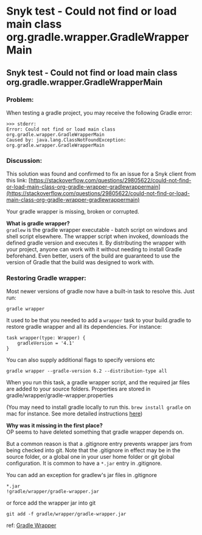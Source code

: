 # Snyk test - Could not find or load main class org.gradle.wrapper.GradleWrapperMain

##  Snyk test - Could not find or load main class org.gradle.wrapper.GradleWrapperMain

### **Problem**:

When testing a gradle project, you may receive the following Gradle error:

```text
>>> stderr:
Error: Could not find or load main class org.gradle.wrapper.GradleWrapperMain
Caused by: java.lang.ClassNotFoundException: org.gradle.wrapper.GradleWrapperMain
```

### **Discussion**:

This solution was found and confirmed to fix an issue for a Snyk client from this link: [https://stackoverflow.com/questions/29805622/could-not-find-or-load-main-class-org-gradle-wrapper-gradlewrappermain](https://stackoverflow.com/questions/29805622/could-not-find-or-load-main-class-org-gradle-wrapper-gradlewrappermain)

Your gradle wrapper is missing, broken or corrupted.

**What is gradle wrapper?**  
`gradlew` is the gradle wrapper executable - batch script on windows and shell script elsewhere. The wrapper script when invoked, downloads the defined gradle version and executes it. By distributing the wrapper with your project, anyone can work with it without needing to install Gradle beforehand. Even better, users of the build are guaranteed to use the version of Gradle that the build was designed to work with.

### **Restoring Gradle wrapper:**

Most newer versions of gradle now have a built-in task to resolve this. Just run:

```text
gradle wrapper
```

It used to be that you needed to add a `wrapper` task to your build.gradle to restore gradle wrapper and all its dependencies. For instance:

```text
task wrapper(type: Wrapper) {
    gradleVersion = '4.1'
}
```

You can also supply additional flags to specify versions etc

```text
gradle wrapper --gradle-version 6.2 --distribution-type all
```

When you run this task, a gradle wrapper script, and the required jar files are added to your source folders. Properties are stored in gradle/wrapper/gradle-wrapper.properties

\(You may need to install gradle locally to run this. `brew install gradle` on mac for instance. See more detailed instructions [here](https://docs.gradle.org/current/userguide/installation.html#installation)\)

**Why was it missing in the first place?**  
OP seems to have deleted something that gradle wrapper depends on.

But a common reason is that a .gitignore entry prevents wrapper jars from being checked into git. Note that the .gitignore in effect may be in the source folder, or a global one in your user home folder or git global configuration. It is common to have a `*.jar` entry in .gitignore.

You can add an exception for gradlew's jar files in .gitignore

```text
*.jar
!gradle/wrapper/gradle-wrapper.jar
```

or force add the wrapper jar into git

```text
git add -f gradle/wrapper/gradle-wrapper.jar
```

ref: [Gradle Wrapper](http://gradle.org/docs/current/userguide/gradle_wrapper.html)

